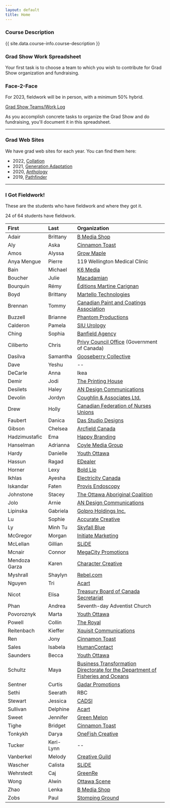 ```yaml
---
layout: default
title: Home
---
```

### Course Description
{{ site.data.course-info.course-description }}

### Grad Show Work Spreadsheet

Your first task is to choose a team to which you wish to contribute for Grad Show organization and fundraising.

<div class="alertBox">
<h3>Face-2-Face</h3>
<p>
For 2023, fieldwork will be in person, with a minimum 50% hybrid.
</p>

</div>

<a href="{{ site.data.course-info.work-spreadsheet }}" title="Open the spreadsheet." target="_blank" class="medium">Grad Show Teams/Work Log</a>

As you accomplish concrete tasks to organize the Grad Show and do fundraising, you'll document it in this spreadsheet.

---- 

### Grad Web Sites

We have grad web sites for each year. You can find them here:

- 2022, [Collation](https://2022.grads.algonquindesign.ca)
- 2021, [Generation Adaptation](https://2021.grads.algonquindesign.ca)
- 2020, [Anthology](https://2020.grads.algonquindesign.ca)
- 2019, [Pathfinder](https://2019.grads.algonquindesign.ca)

<!-- 
- 2018, [Site_Name](http://2018.grads.algonquindesign.ca)
- 2017, [Site_Name](https://2017.grads.algonquindesign.ca)
- 2016, [Site_Name](https://2016.grads.algonquindesign.ca)
- 2015, [Site_Name](https://2015.grads.algonquindesign.ca)
- 2014, [Site_Name](https://2014.grads.algonquindesign.ca)
- 2013, [Site_Name](https://2013.grads.algonquindesign.ca)
 -->
 
 ---- 

### I Got Fieldwork!

These are the students who have fieldwork and where they got it.

24 of 64 students have fieldwork.

|First|Last|Organization|
|:----|:----|:----|
|Adair|Brittany|[B Media Shop](https://www.bmediashop.com)|
|Aly|Aska|[Cinnamon Toast](https://cinnamontoast.ca)|
|Amos|Alyssa|[Grow Maple](https://www.growmaple.com)|
|Anya Mengue|Pierre|119 Wellington Medical Clinic|
|Bain|Michael|[K6 Media](https://k6media.ca)|
|Boucher|Julie|[Macadamian](https://www.macadamian.com)|
|Bourquin|Rémy|[Éditions Martine Carignan](https://martinecarignan.com)|
|Boyd|Brittany|[Martello Technologies](https://martellotech.com/)|
|Brennan|Tommy|[Canadian Paint and Coatings Association](https://canpaint.com)|
|Buzzell|Brianne|[Phantom Productions](https://phantomproductions.com)|
|Calderon|Pamela|[SIU Urology](https://siu-urology.org)|
|Ching|Sophia|[Banfield Agency](https://banfield.agency)|
|Ciliberto|Chris|[Privy Council Office](https://www.canada.ca/en/privy-council.html) (Government of Canada)|
|Dasilva|Samantha|[Gooseberry Collective](https://gooseberrycollective.ca/)|
|Dave|Yeshu|--|
|DeCarle|Anna|Ikea|
|Demir|Jodi|[The Printing House](https://tph.ca)|
|Desilets|Haley|[AN Design Communications](https://an-design.ca)|
|Devolin|Jordyn|[Coughlin & Associates Ltd.](https://www.coughlin.ca/)|
|Drew|Holly|[Canadian Federation of Nurses Unions](https://nursesunions.ca)|
|Faubert|Danica|[Das Studio Designs](https://dasstudio.ca/)|
|Gibson|Chelsea|[Arcfield Canada](https://www.arcfield.ca)|
|Hadzimustafic|Ema|[Happy Branding](https://happybranding.ca/)|
|Hanselman|Adrianna|[Coyle Media Group](https://www.coylemediagroup.com)|
|Hardy|Danielle|[Youth Ottawa](https://www.youthottawa.ca)|
|Hassun|Ragad|[EDealer](https://www.edealer.ca)|
|Horner|Lexy|[Bold Lip](https://boldlip.ca)|
|Ikhlas|Ayesha|[Electricity Canada](https://www.electricity.ca/)|
|Iskandar|Faten|[Provis Endoscopy](https://www.provisrudd.com)|
|Johnstone|Stacey|[The Ottawa Aboriginal Coalition](https://www.ottawaaboriginalcoalition.ca)|
|Jolo|Arnie |[AN Design Communications](https://an-design.ca)|
|Lipinska|Gabriela|[Golpro Holdings Inc.](https://golproholdings.com)|
|Lu|Sophie|[Accurate Creative](https://accurate.ca)|
|Ly|Minh Tu|[Skyfall Blue](https://www.skyfallblue.com)|
|McGregor|Morgan|[Initiate Marketing](https://www.getinitiated.ca)|
|McLellan|Gillian|[SLiDE](https://www.slidelab7.ca)|
|Mcnair|Connor|[MegaCity Promotions](https://megacitypromotions.com)|
|Mendoza Garza|Karen|[Character Creative](https://www.charactercreative.com)|
|Myshrall|Shaylyn|[Rebel.com](https://www.rebel.com)|
|Nguyen|Tri|[Acart](https://acart.com)|
|Nicot|Elisa|[Treasury Board of Canada Secretariat](https://www.canada.ca/en/treasury-board-secretariat.html)|
|Phan|Andrea|Seventh-day Adventist Church|
|Povoroznyk|Marta|[Youth Ottawa](https://www.youthottawa.ca)|
|Powell|Collin|[The Royal](https://www.theroyal.ca)|
|Reitenbach|Kieffer|[Xquisit Communications](https://www.xquisit.ca)|
|Ren|Jony|[Cinnamon Toast](https://cinnamontoast.ca)|
|Sales|Isabela|[HumanContact](https://humancontact.com)|
|Saunders|Becca|[Youth Ottawa](https://www.youthottawa.ca)|
|Schultz|Maya|[Business Transformation Directorate for the Department of Fisheries and Oceans](https://www.dfo-mpo.gc.ca/index-eng.html)|
|Sentner|Curtis|[Gadar Promotions](https://gadar.ca)|
|Sethi|Seerath|RBC|
|Stewart|Jessica|[CADSI](https://www.defenceandsecurity.ca)|
|Sullivan|Delphine|[Acart](https://acart.com)|
|Sweet|Jennifer|[Green Melon](https://greenmelon.ca)|
|Tighe|Bridget|[Cinnamon Toast](https://cinnamontoast.ca)|
|Tonkykh|Darya|[OneFish Creative](https://www.onefishcreative.ca)|
|Tucker|Keri-Lynn|--|
|Vanberkel|Melody|[Creative Guild](https://creativeguild.ca)|
|Wascher|Calista|[SLiDE](https://www.slidelab7.ca)|
|Wehrstedt|Caj|[GreenRe](https://greenre.ca)|
|Wong|Alwin|[Ottawa Scene](http://ottawascene.com)|
|Zhao|Lenka|[B Media Shop](https://www.bmediashop.com)|
|Zobs|Paul|[Stomping Ground](https://stompingground.ca/)|
